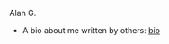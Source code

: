 Alan G.

- A bio about me written by others: [bio](https://en.wikipedia.org/wiki/John_Alan_Glennon)
